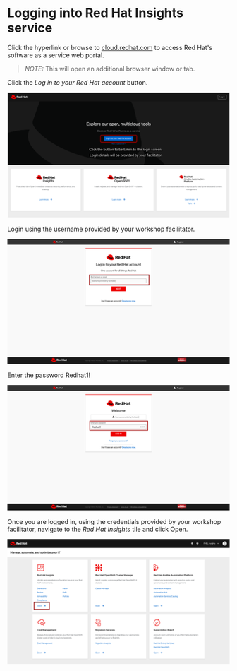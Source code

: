 # Logging into Red Hat Insights service   

Click the hyperlink or browse to <a href="https://cloud.redhat.com" target="_blank">cloud.redhat.com</a>
to access Red Hat's software as a service web portal.

>_NOTE:_ This will open an additional browser window or tab.

Click the _Log in to your Red Hat account_ button.


![cloud.redhat.com Login](./assets/cloud.redhat.com-homepage-v2.png)


Login using the username provided by your workshop facilitator.


![Red Hat Login screen](./assets/redhat-login-01.png)

Enter the password Redhat1!

![Red Hat Password screen](./assets/redhat-login-02.png)

Once you are logged in, using the credentials provided by your workshop
facilitator, navigate to the _Red Hat Insights_ tile and click Open.


![cloud.redhat.com Homepage](./assets/cloud.redhat.com-homepage-postlogin-v2.png)

